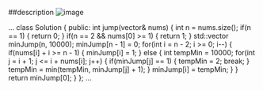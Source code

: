 ##description
![image](https://github.com/ethan686/leetcode/assets/73508499/fd46e8e3-7100-4bb7-ab13-33b861307a49)

...
class Solution {
public:
    int jump(vector<int>& nums) {
        int n = nums.size();
        if(n == 1) {
            return 0;
        }
        if(n == 2 && nums[0] >= 1) {
            return 1;
        }
        std::vector<int> minJump(n, 10000);
        minJump[n - 1] = 0;
        for(int i = n - 2; i >= 0; i--) {
            if(nums[i] + i >= n - 1) {
                minJump[i] = 1;
            } else {
                int tempMin = 10000;
                for(int j = i + 1; j <= i + nums[i]; j++) {
                    if(minJump[j] == 1) {
                        tempMin = 2;
                        break;
                    }
                    tempMin = min(tempMin, minJump[j] + 1);
                }
                minJump[i] = tempMin;
            }
        }
        return minJump[0];
    }
};
...
